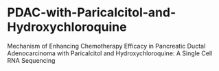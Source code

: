 # PDAC-with-Paricalcitol-and-Hydroxychloroquine
Mechanism of Enhancing Chemotherapy Efficacy in Pancreatic Ductal Adenocarcinoma with Paricalcitol and Hydroxychloroquine: A Single Cell RNA Sequencing
